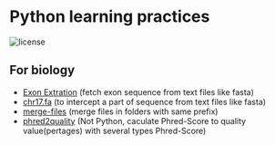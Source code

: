 # Python learning practices

![license](https://img.shields.io/github/license/mashape/apistatus.svg?maxAge=2592000?style=plastic)

## For biology

- [Exon Extration](https://github.com/ryuzheng/Python-learning/tree/master/Biology/ExonExtraction) (fetch exon sequence from text files like fasta)
- [chr17.fa](https://github.com/ryuzheng/Python-learning/tree/master/Biology/chr17.fa) (to intercept a part of sequence from text files like fasta)
- [merge-files](https://github.com/ryuzheng/Python-learning/tree/master/Biology/merge-files) (merge files in folders with same prefix)
- [phred2quality](https://github.com/ryuzheng/Python-learning/tree/master/Biology/phred2quality) (Not Python, caculate Phred-Score to quality value(pertages) with several types Phred-Score)
